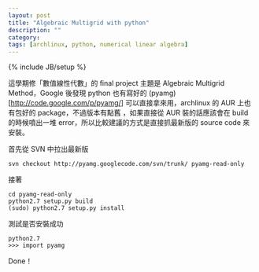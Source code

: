 ```yaml
---
layout: post
title: "Algebraic Multigrid with python"
description: ""
category: 
tags: [archlinux, python, numerical linear algebra]
---
```

{% include JB/setup %}

這學期修「數值線性代數」的 final project 主題是 Algebraic Multigrid Method，Google 後發現 python 也有寫好的 (pyamg)[http://code.google.com/p/pyamg/] 可以直接拿來用，archlinux 的 AUR 上也有包好的 package，不過版本有點舊
，如果直接從 AUR 裝的話應該會在 build 的時候噴出一堆 error，所以比較建議的方式是直接抓最新版的 source code 來安裝。

首先從 SVN 中拉出最新版

    svn checkout http://pyamg.googlecode.com/svn/trunk/ pyamg-read-only

接著

    cd pyamg-read-only
    python2.7 setup.py build
    (sudo) python2.7 setup.py install

測試是否安裝成功

    python2.7
    >>> import pyamg

Done！

